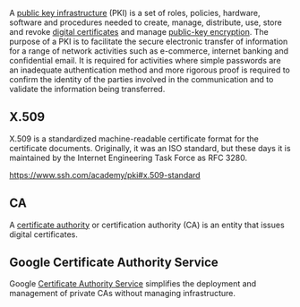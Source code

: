 
A [public key infrastructure](https://www.ssh.com/pki/) (PKI) is a set of roles, policies, hardware, software and procedures needed to create, manage, distribute, use, store and revoke [digital certificates](https://en.wikipedia.org/wiki/Public_key_certificate) and manage [public-key encryption](https://en.wikipedia.org/wiki/Public-key_cryptography). The purpose of a PKI is to facilitate the secure electronic transfer of information for a range of network activities such as e-commerce, internet banking and confidential email. It is required for activities where simple passwords are an inadequate authentication method and more rigorous proof is required to confirm the identity of the parties involved in the communication and to validate the information being transferred.

## X.509

X.509 is a standardized machine-readable certificate format for the certificate documents. Originally, it was an ISO standard, but these days it is maintained by the Internet Engineering Task Force as RFC 3280.

https://www.ssh.com/academy/pki#x.509-standard

## CA

A [certificate authority](https://en.wikipedia.org/wiki/Certificate_authority) or certification authority (CA) is an entity that issues digital certificates. 

## Google Certificate Authority Service

Google [Certificate Authority Service](https://cloud.google.com/certificate-authority-service) simplifies the deployment and management of private CAs without managing infrastructure.

